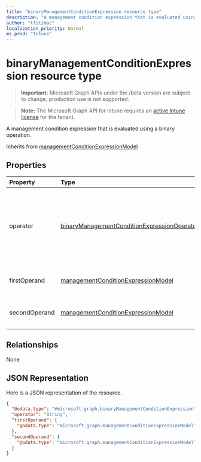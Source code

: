 ```yaml
---
title: "binaryManagementConditionExpression resource type"
description: "A management condition expression that is evaluated using a binary operation."
author: "tfitzmac"
localization_priority: Normal
ms.prod: "Intune"
---
```


# binaryManagementConditionExpression resource type

> **Important:** Microsoft Graph APIs under the /beta version are subject to change; production use is not supported.

> **Note:** The Microsoft Graph API for Intune requires an [active Intune license](https://go.microsoft.com/fwlink/?linkid=839381) for the tenant.

A management condition expression that is evaluated using a binary operation.


Inherits from [managementConditionExpressionModel](../resources/intune-fencing-managementconditionexpressionmodel.md)

## Properties
|Property|Type|Description|
|:---|:---|:---|
|operator|[binaryManagementConditionExpressionOperatorType](../resources/intune-fencing-binarymanagementconditionexpressionoperatortype.md)|The operator used in the evaluation of the binary operation. Possible values are: `or`, `and`.|
|firstOperand|[managementConditionExpressionModel](../resources/intune-fencing-managementconditionexpressionmodel.md)|The first operand of the binary operation.|
|secondOperand|[managementConditionExpressionModel](../resources/intune-fencing-managementconditionexpressionmodel.md)|The second operand of the binary operation.|

## Relationships
None

## JSON Representation
Here is a JSON representation of the resource.
<!-- {
  "blockType": "resource",
  "@odata.type": "microsoft.graph.binaryManagementConditionExpression"
}
-->
``` json
{
  "@odata.type": "#microsoft.graph.binaryManagementConditionExpression",
  "operator": "String",
  "firstOperand": {
    "@odata.type": "microsoft.graph.managementConditionExpressionModel"
  },
  "secondOperand": {
    "@odata.type": "microsoft.graph.managementConditionExpressionModel"
  }
}
```





